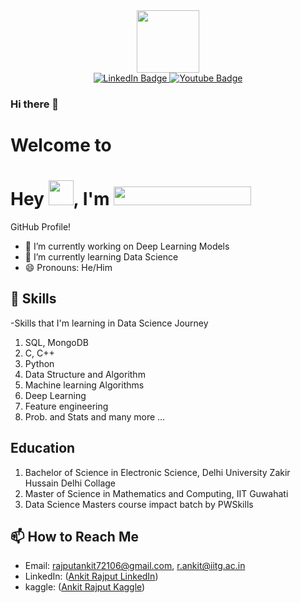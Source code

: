 <div id="header" align="center">
  <img src="http://24.media.tumblr.com/b9a552bef486726fb1206750e50c643e/tumblr_mq4c74lZ6S1rwai13o1_500.gif" width="100"/>
</div>

<div id="badges" align="center">
  <a href="https://www.linkedin.com/in/ankit-rajput892/">
    <img src="https://img.shields.io/badge/LinkedIn-blue?style=for-the-badge&logo=linkedin&logoColor=white" alt="LinkedIn Badge"/>
  </a>
  <a href="https://www.kaggle.com/ankitrajput77">
    <img src="https://img.shields.io/badge/Kaggle-blue?logo=kaggle&logoColor=white&style=for-the-badge" alt="Youtube Badge"/>
  </a>
</div>

### Hi there 👋

# Welcome to <h1>Hey <img src="https://media.giphy.com/media/hvRJCLFzcasrR4ia7z/giphy.gif" height="40px" width="40px">, I'm <img src="https://github.com/AnkitRajput/images/blob/master/Profile%20Readme/My%20Name%20Gif.gif" height="30px" width="220px"></h1> GitHub Profile!

- 🔭 I’m currently working on Deep Learning Models
- 🌱 I’m currently learning Data Science
- 😄 Pronouns: He/Him

## 🌱 Skills

-Skills that I'm learning in Data Science Journey 
1. SQL, MongoDB
2. C, C++
3. Python
4. Data Structure and Algorithm 
5. Machine learning Algorithms
6. Deep Learning
7. Feature engineering
8. Prob. and Stats
and many more ...

## Education
1. Bachelor of Science in Electronic Science, Delhi University Zakir Hussain Delhi Collage
2. Master of Science in Mathematics and Computing, IIT Guwahati
3. Data Science Masters course impact batch by PWSkills

## 📫 How to Reach Me

- Email: rajputankit72106@gmail.com, r.ankit@iitg.ac.in
- LinkedIn: ([Ankit Rajput LinkedIn](https://www.linkedin.com/in/ankit-rajput892/))
- kaggle: ([Ankit Rajput Kaggle](https://www.kaggle.com/ankitrajput77))

